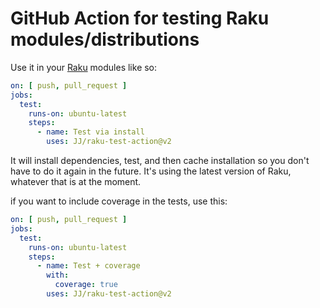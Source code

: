 # GitHub Action for testing Raku modules/distributions



Use it in your [Raku](https://raku.org) modules like so:

```yaml
on: [ push, pull_request ]
jobs:
  test:
    runs-on: ubuntu-latest
    steps:
      - name: Test via install
        uses: JJ/raku-test-action@v2
```

It will install dependencies, test, and then cache installation so you don't
have to do it again in the future. It's using the latest version of Raku,
whatever that is at the moment.

if you want to include coverage in the tests, use this:


```yaml
on: [ push, pull_request ]
jobs:
  test:
    runs-on: ubuntu-latest
    steps:
      - name: Test + coverage
        with:
          coverage: true
        uses: JJ/raku-test-action@v2
```

